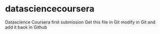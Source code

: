 # datasciencecoursera
Datascience Coursera first submission
Get this file in Git modify in Git and add it back in Github
